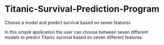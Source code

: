 # Titanic-Survival-Prediction-Program
Choose a model and predict survival based on seven features

In this simple application the user can choose between seven different models to predict Titanic survival based on seven different features. 
